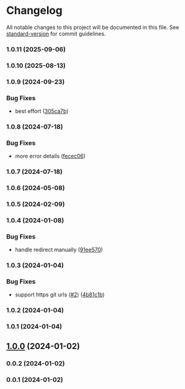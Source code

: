 # Changelog

All notable changes to this project will be documented in this file. See [standard-version](https://github.com/conventional-changelog/standard-version) for commit guidelines.

### 1.0.11 (2025-09-06)

### 1.0.10 (2025-08-13)

### 1.0.9 (2024-09-23)


### Bug Fixes

* best effort ([305ca7b](https://github.com/Kikobeats/github-generate-release/commit/305ca7bebda3c8e912adcbfea3f0f96d724239eb))

### 1.0.8 (2024-07-18)


### Bug Fixes

* more error details ([fecec06](https://github.com/Kikobeats/github-generate-release/commit/fecec06531a661dcfd84dfc98af328edc456974e))

### 1.0.7 (2024-07-18)

### 1.0.6 (2024-05-08)

### 1.0.5 (2024-02-09)

### 1.0.4 (2024-01-08)


### Bug Fixes

* handle redirect manually ([91ee570](https://github.com/Kikobeats/github-generate-release/commit/91ee57033a6ee3c23e5e243441dfeb9aa29ccd43))

### 1.0.3 (2024-01-04)


### Bug Fixes

* support https git urls ([#2](https://github.com/Kikobeats/github-generate-release/issues/2)) ([4b81c1b](https://github.com/Kikobeats/github-generate-release/commit/4b81c1bf792649674711d2269b223fcee5aab77d))

### 1.0.2 (2024-01-04)

### 1.0.1 (2024-01-04)

## [1.0.0](https://github.com/Kikobeats/github-generate-release/compare/v0.0.2...v1.0.0) (2024-01-02)

### 0.0.2 (2024-01-02)

### 0.0.1 (2024-01-02)
